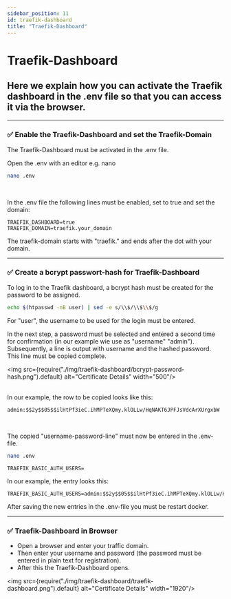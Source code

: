 ```yaml
---
sidebar_position: 11
id: traefik-dashboard
title: "Traefik-Dashboard"
---
```


# Traefik-Dashboard

## Here we explain how you can activate the Traefik dashboard in the .env file so that you can access it via the browser.

---

### ✅ Enable the Traefik-Dashboard and set the Traefik-Domain

The Traefik-Dashboard must be activated in the .env file.

Open the .env with an editor e.g. nano

```bash
nano .env
```
<br/>

In the .env file the following lines must be enabled, set to true and set the domain:

```Shell
TRAEFIK_DASHBOARD=true
TRAEFIK_DOMAIN=traefik.your_domain
```
The traefik-domain starts with "traefik." and ends after the dot with your domain.

---

### ✅ Create a bcrypt passwort-hash for Traefik-Dashboard

To log in to the Traefik dashboard, a bcrypt hash must be created for the password to be assigned.

```bash
echo $(htpasswd -nB user) | sed -e s/\\$/\\$\\$/g
```
For "user", the username to be used for the login must be entered.
<br/>

In the next step, a password must be selected and entered a second time for confirmation (in our example wie use as "username" "admin").<br/>
Subsequently, a line is output with username and the hashed password. This line must be copied complete.<br/>

<img src={require("./img/traefik-dashboard/bcrypt-password-hash.png").default} alt="Certificate Details" width="500"/>
<br/><br/>

In our example, the row to be copied looks like this:

```Shell
admin:$$2y$$05$$ilHtPf3ieC.ihMPTeXQmy.klOLLw/HqNAKT6JPFJsVdcArXUrgxbW
```
<br/>

The copied "username-password-line" must now be entered in the .env-file.

```bash
nano .env
```

```Shell
TRAEFIK_BASIC_AUTH_USERS=
```

In our example, the entry looks this:

```Shell
TRAEFIK_BASIC_AUTH_USERS=admin:$$2y$$05$$ilHtPf3ieC.ihMPTeXQmy.klOLLw/HqNAKT6JPFJsVdcArXUrgxbW
```

After saving the new entries in the .env-file you must be restart docker.

---

### ✅ Traefik-Dashboard in Browser

- Open a browser and enter your traffic domain.<br/>
- Then enter your username and password (the password must be entered in plain text for registration).
- After this the Traefik-Dashboard opens.

<img src={require("./img/traefik-dashboard/traefik-dashboard.png").default} alt="Certificate Details" width="1920"/>